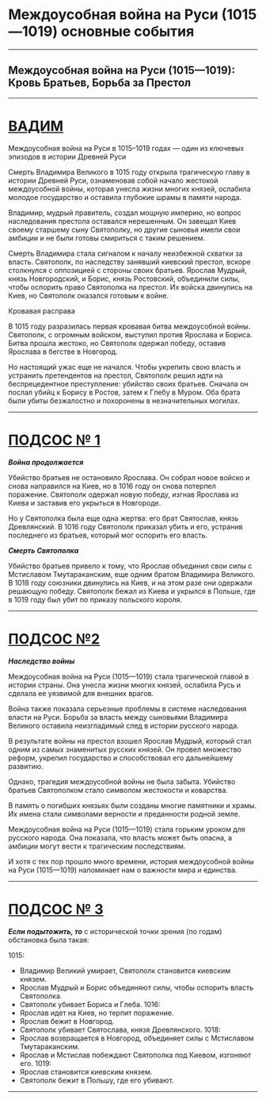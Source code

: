 # Междоусобная война на Руси (1015—1019) основные события

--------------------------------------------------------------------------
## Междоусобная война на Руси (1015—1019): Кровь Братьев, Борьба за Престол
--------------------------------------------------------------------------
# [ВАДИМ]()
Междоусобная война на Руси в 1015–1019 годах — один из ключевых эпизодов в истории Древней Руси

Смерть Владимира Великого в 1015 году открыла трагическую главу в истории Древней Руси, ознаменовав собой начало  жестокой междоусобной войны, которая  унесла жизни многих князей,  ослабила молодое государство и оставила глубокие шрамы в памяти народа. 

Владимир, мудрый правитель,  создал  мощную  империю,  но  вопрос  наследования  престола  оставался  нерешенным.  Он  завещал  Киев  своему  старшему  сыну  Святополку,  но  другие  сыновья  имели  свои  амбиции  и  не  были  готовы  смириться  с  таким  решением.  

Смерть  Владимира  стала  сигналом  к  началу  неизбежной  схватки  за  власть.  Святополк,  по  наследству  занявший  киевский  престол,  вскоре  столкнулся  с  оппозицией  с  стороны  своих  братьев.  Ярослав  Мудрый,  князь  Новгородский,  и  Борис,  князь  Ростовский,  объединили  силы,  чтобы  оспорить  право  Святополка  на  престол.  Их  войска  двинулись  на  Киев,  но  Святополк  оказался  готовым  к  войне.  

Кровавая  расправа

В  1015  году  разразилась  первая  кровавая  битва  междоусобной  войны.  Святополк,  с  огромным  войском,  выступил  против  Ярослава  и  Бориса.  Битва  прошла  жестоко,  но  Святополк  одержал  победу,  оставив  Ярослава  в  бегстве  в  Новгород.  

Но  настоящий  ужас  еще  не  начался.  Чтобы  укрепить  свою  власть  и  устранить  претендентов  на  престол,  Святополк  решил  идти  на  беспрецедентное  преступление:  убийство  своих  братьев.  Сначала  он  послал  убийц  к  Борису  в  Ростов,  затем  к  Глебу  в  Муром.  Оба  брата  были  убиты  безжалостно  и  похоронены  в  незначительных  могилах.  

--------------------------------------------------------------------------
# [ПОДСОС № 1]()
***Война  продолжается***

Убийство  братьев  не  остановило  Ярослава.  Он  собрал  новое  войско  и  снова  направился  на  Киев,  но  в  1016  году  он  снова  потерпел  поражение.  Святополк  одержал  новую  победу,  изгнав  Ярослава  из  Киева  и  заставив  его  укрыться  в  Новгороде.  

Но  у  Святополка  была  еще  одна  жертва:  его  брат  Святослав,  князь  Древлянский.  В  1016  году  Святополк  приказал  убить  и  его,  устранив  последнего  из  братьев,  который  мог  оспорить  его  власть.  

***Смерть  Святополка***

Убийство  братьев  привело  к  тому,  что  Ярослав  объединил  свои  силы  с  Мстиславом  Тмутараканским,  еще  одним  братом  Владимира  Великого.  В  1018  году  союзники  двинулись  на  Киев,  и  на  этом  разе  они  одержали  решающую  победу.  Святополк  бежал  из  Киева  и  укрылся  в  Польше,  где  в  1019  году  был  убит  по  приказу  польского  короля.  

--------------------------------------------------------------------------
# [ПОДСОС №2]()
***Наследство  войны***

Междоусобная  война  на  Руси  (1015—1019)  стала  трагической  главой  в  истории  страны.  Она  унесла  жизни  многих  князей,  ослабила  Русь  и  сделала  ее  уязвимой  для  внешних  врагов.  

Война  также  показала  серьезные  проблемы  в  системе  наследования  власти  на  Руси.  Борьба  за  власть  между  сыновьями  Владимира  Великого  оставила  неизгладимый  след  в  истории  русского  народа.  

В  результате  войны  на  престол  взошел  Ярослав  Мудрый,  который  стал  одним  из  самых  знаменитых  русских  князей.  Он  провел  множество  реформ,  укрепил  государство  и  способствовал  его  дальнейшему  развитию.  

Однако,  трагедия  междоусобной  войны  не  была  забыта.  Убийство  братьев  Святополком  стало  символом  жестокости  и  коварства.  

В  память  о  погибших  князьях  были  созданы  многие  памятники  и  храмы.  Их  имена  стали  символами  верности  и  преданности  родной  земле.  

Междоусобная  война  на  Руси  (1015—1019)  стала  горьким  уроком  для  русского  народа.  Она  показала,  что  власть  может  быть  опасна,  а  амбиции  могут  вести  к  трагическим  последствиям.  

И  хотя  с  тех  пор  прошло  много  времени,  история  междоусобной  войны  на  Руси  (1015—1019)  напоминает  нам  о  важности  мира  и  единства.  

--------------------------------------------------------------------------
# [ПОДСОС № 3]()

***Если подытожить, то*** с исторической точки зрения (по годам) обстановка была такая:

1015:
* Владимир Великий умирает,  Святополк становится киевским князем.
* Ярослав Мудрый и Борис объединяют силы, чтобы оспорить власть Святополка. 
* Святополк убивает Бориса и Глеба.
1016:
* Ярослав идет на Киев, но терпит поражение. 
* Ярослав бежит в Новгород.
* Святополк убивает Святослава, князя Древлянского.
1018:
* Ярослав возвращается в Новгород, объединяет силы с Мстиславом Тмутараканским.
* Ярослав и Мстислав побеждают Святополка под Киевом, изгоняют его.
1019:
* Ярослав становится киевским князем.
* Святополк бежит в Польшу, где его убивают.
--------------------------------------------------------------------------